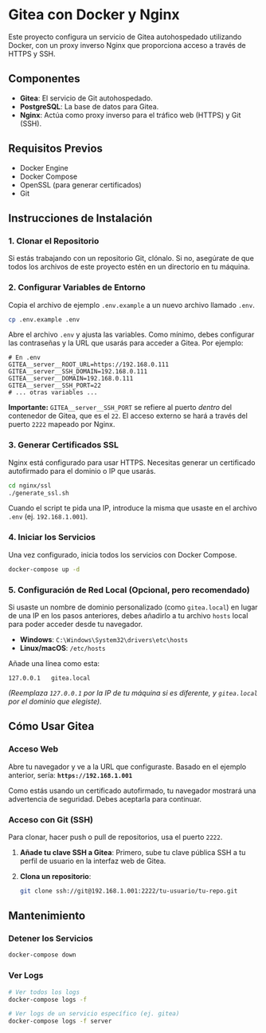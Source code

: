 # Gitea con Docker y Nginx

Este proyecto configura un servicio de Gitea autohospedado utilizando Docker, con un proxy inverso Nginx que proporciona acceso a través de HTTPS y SSH.

## Componentes

- **Gitea**: El servicio de Git autohospedado.
- **PostgreSQL**: La base de datos para Gitea.
- **Nginx**: Actúa como proxy inverso para el tráfico web (HTTPS) y Git (SSH).

## Requisitos Previos

- Docker Engine
- Docker Compose
- OpenSSL (para generar certificados)
- Git

## Instrucciones de Instalación

### 1. Clonar el Repositorio

Si estás trabajando con un repositorio Git, clónalo. Si no, asegúrate de que todos los archivos de este proyecto estén en un directorio en tu máquina.

### 2. Configurar Variables de Entorno

Copia el archivo de ejemplo `.env.example` a un nuevo archivo llamado `.env`.

```bash
cp .env.example .env
```

Abre el archivo `.env` y ajusta las variables. Como mínimo, debes configurar las contraseñas y la URL que usarás para acceder a Gitea. Por ejemplo:

```env
# En .env
GITEA__server__ROOT_URL=https://192.168.0.111
GITEA__server__SSH_DOMAIN=192.168.0.111
GITEA__server__DOMAIN=192.168.0.111
GITEA__server__SSH_PORT=22
# ... otras variables ...
```

**Importante:** `GITEA__server__SSH_PORT` se refiere al puerto _dentro_ del contenedor de Gitea, que es el `22`. El acceso externo se hará a través del puerto `2222` mapeado por Nginx.

### 3. Generar Certificados SSL

Nginx está configurado para usar HTTPS. Necesitas generar un certificado autofirmado para el dominio o IP que usarás.

```bash
cd nginx/ssl
./generate_ssl.sh
```

Cuando el script te pida una IP, introduce la misma que usaste en el archivo `.env` (ej. `192.168.1.001`).

### 4. Iniciar los Servicios

Una vez configurado, inicia todos los servicios con Docker Compose.

```bash
docker-compose up -d
```

### 5. Configuración de Red Local (Opcional, pero recomendado)

Si usaste un nombre de dominio personalizado (como `gitea.local`) en lugar de una IP en los pasos anteriores, debes añadirlo a tu archivo `hosts` local para poder acceder desde tu navegador.

- **Windows**: `C:\Windows\System32\drivers\etc\hosts`
- **Linux/macOS**: `/etc/hosts`

Añade una línea como esta:

```
127.0.0.1   gitea.local
```

_(Reemplaza `127.0.0.1` por la IP de tu máquina si es diferente, y `gitea.local` por el dominio que elegiste)._

## Cómo Usar Gitea

### Acceso Web

Abre tu navegador y ve a la URL que configuraste. Basado en el ejemplo anterior, sería:
**`https://192.168.1.001`**

Como estás usando un certificado autofirmado, tu navegador mostrará una advertencia de seguridad. Debes aceptarla para continuar.

### Acceso con Git (SSH)

Para clonar, hacer push o pull de repositorios, usa el puerto `2222`.

1.  **Añade tu clave SSH a Gitea**: Primero, sube tu clave pública SSH a tu perfil de usuario en la interfaz web de Gitea.

2.  **Clona un repositorio**:
    ```bash
    git clone ssh://git@192.168.1.001:2222/tu-usuario/tu-repo.git
    ```

## Mantenimiento

### Detener los Servicios

```bash
docker-compose down
```

### Ver Logs

```bash
# Ver todos los logs
docker-compose logs -f

# Ver logs de un servicio específico (ej. gitea)
docker-compose logs -f server
```
